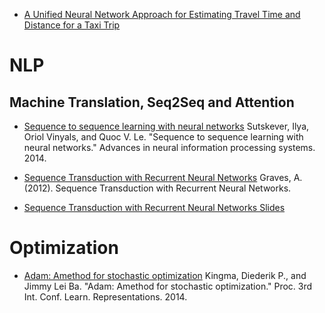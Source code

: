 * [A Unified Neural Network Approach for Estimating Travel Time and Distance for a Taxi Trip](https://arxiv.org/pdf/1710.04350.pdf)

# NLP
## Machine Translation, Seq2Seq and Attention 
* [Sequence to sequence learning with neural networks](https://papers.nips.cc/paper/5346-sequence-to-sequence-learning-with-neural-networks.pdf) Sutskever, Ilya, Oriol Vinyals, and Quoc V. Le. "Sequence to sequence learning with neural networks." Advances in neural information processing systems. 2014.

* [Sequence Transduction with Recurrent Neural Networks](www.cs.toronto.edu/~graves/icml_2012.pdf) Graves, A. (2012). Sequence Transduction with Recurrent Neural Networks.
* [Sequence Transduction with Recurrent Neural Networks Slides](https://www.cs.toronto.edu/~graves/seq_trans_slides.pdf)

# Optimization
* [Adam: Amethod for stochastic optimization](https://arxiv.org/pdf/1412.6980.pdf) Kingma, Diederik P., and Jimmy Lei Ba. "Adam: Amethod for stochastic optimization." Proc. 3rd Int. Conf. Learn. Representations. 2014.

